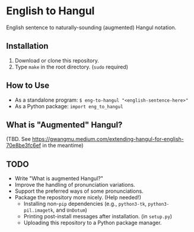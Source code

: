 # English to Hangul

English sentence to naturally-sounding (augmented) Hangul notation.

  
## Installation
 
1. Download or clone this repository.
2. Type `make` in the root directory. (`sudo` required)

## How to Use

 * As a standalone program: `$ eng-to-hangul "<english-sentence-here>"`
 * As a Python package: `import eng_to_hangul`

## What is "Augmented" Hangul?

(TBD. See https://gwangmu.medium.com/extending-hangul-for-english-70e8be3fc6ef in the meantime)

## TODO

 - Write "What is augmented Hangul?"
 - Improve the handling of pronunciation variations.
 - Support the preferred ways of some pronunciations.
 - Package the repository more nicely. (Help needed!)
    - Installing non-`pip` dependencies (e.g., `python3-tk`, `python3-pil.imagetk`, and `UnDotum`)
    - Printing post-install messages after installation. (in `setup.py`)
    - Uploading this repository to a Python package manager.
